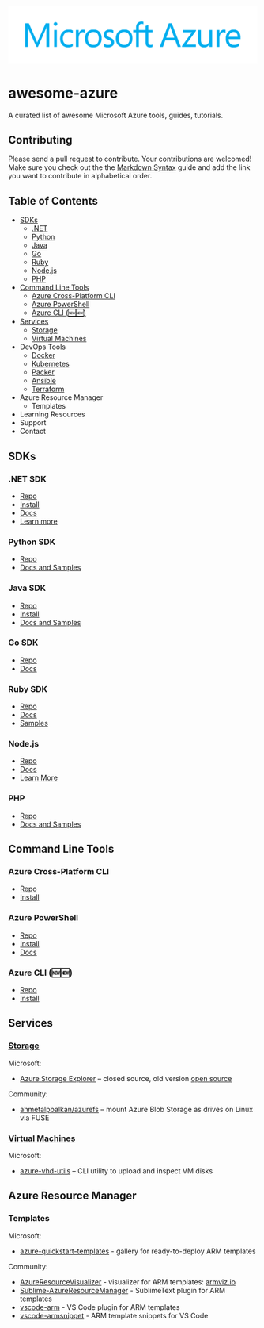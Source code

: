 ![](img/azure-logo.png)

# awesome-azure

A curated list of awesome Microsoft Azure tools, guides, tutorials.

## Contributing

Please send a pull request to contribute. Your contributions are welcomed! Make sure you check out the the [Markdown Syntax](https://guides.github.com/features/mastering-markdown/)
guide and add the link you want to contribute in alphabetical order. 

## Table of Contents

- [SDKs](#sdks)
  - [.NET](#net-sdk)
  - [Python](#python-sdk)
  - [Java](#java-sdk)
  - [Go](#go-sdk)
  - [Ruby](#ruby-sdk)
  - [Node.js](#nodejs-sdk)
  - [PHP](#php-sdk)
- [Command Line Tools](#command-line-tools)
  - [Azure Cross-Platform CLI](#azure-cross-platform-cli)
  - [Azure PowerShell](#azure-powershell)
  - [Azure CLI (:new::new:)](#azure-cli)
- [Services](#services)
  - [Storage](#storage)
  - [Virtual Machines](#virtual-machines)
- DevOps Tools
  - [Docker](#docker)
  - [Kubernetes](#kubernetes)
  - [Packer](#packer)
  - [Ansible](#ansible)
  - [Terraform](#terraform)
- Azure Resource Manager
  - Templates
- Learning Resources
- Support
- Contact

## SDKs

### .NET SDK

- [Repo](https://github.com/Azure/azure-sdk-for-net)
- [Install](https://azure.microsoft.com/en-us/documentation/api/)
- [Docs](https://azure.microsoft.com/en-us/documentation/articles/dotnet-sdk/)
- [Learn more](https://azure.microsoft.com/en-us/develop/net/)

### Python SDK

- [Repo](https://github.com/Azure/azure-sdk-for-python)
- [Docs and Samples](https://azure.microsoft.com/en-us/develop/python/)

### Java SDK

- [Repo](https://github.com/Azure/azure-sdk-for-java)
- [Install](https://azure.microsoft.com/en-us/documentation/articles/java-download-azure-sdk/)
- [Docs and Samples](https://azure.microsoft.com/en-us/develop/java/)

### Go SDK

- [Repo](https://github.com/Azure/azure-sdk-for-go)
- [Docs](https://github.com/Azure/azure-sdk-for-go/blob/master/README.md)

### Ruby SDK

- [Repo](https://github.com/Azure/azure-sdk-for-ruby)
- [Docs](https://azure.microsoft.com/en-us/develop/ruby/)
- [Samples](https://azure.microsoft.com/en-us/documentation/articles/?platform=ruby)

### Node.js

- [Repo](https://github.com/Azure/azure-sdk-for-node)
- [Docs](https://azure.github.io/azure-sdk-for-node/)
- [Learn More](https://azure.microsoft.com/en-us/develop/nodejs/)

### PHP

- [Repo](https://github.com/Azure/azure-sdk-for-php)
- [Docs and Samples](https://azure.microsoft.com/en-us/develop/php/)

## Command Line Tools

### Azure Cross-Platform CLI

- [Repo](https://github.com/Azure/azure-xplat-cli)
- [Install](https://azure.microsoft.com/en-us/documentation/articles/xplat-cli-install/)

### Azure PowerShell

- [Repo](https://github.com/azure/azure-powershell)
- [Install](https://azure.microsoft.com/en-us/documentation/articles/powershell-install-configure/)
- [Docs](https://msdn.microsoft.com/library/windowsazure/jj554330.aspx)

### Azure CLI (:new::new:)

- [Repo](https://github.com/Azure/azure-cli)
- [Install](https://github.com/Azure/azure-cli/blob/master/doc/preview_install_guide.md)

## Services

### [Storage](http://www.windowsazure.com/en-us/services/storage/)

Microsoft:

- [Azure Storage Explorer](http://storageexplorer.com/) – closed source, old version [open source](https://github.com/azure-storage/deco/releases)

Community:

- [ahmetalpbalkan/azurefs](https://github.com/ahmetalpbalkan/azurefs) – mount Azure Blob Storage as drives on Linux via FUSE

### [Virtual Machines](https://azure.microsoft.com/en-us/services/virtual-machines/)

Microsoft:

- [azure-vhd-utils](https://github.com/microsoft/azure-vhd-utils) – CLI utility to upload and inspect VM disks

## Azure Resource Manager

### Templates

Microsoft:

- [azure-quickstart-templates](https://github.com/Azure/azure-quickstart-templates) - gallery for ready-to-deploy ARM templates

Community:

- [AzureResourceVisualizer](https://github.com/ytechie/AzureResourceVisualizer) - visualizer for ARM templates: [armviz.io](http://armviz.io/)
- [Sublime-AzureResourceManager](https://github.com/GillesZunino/Sublime-AzureResourceManager/) - SublimeText plugin for ARM templates
- [vscode-arm](https://marketplace.visualstudio.com/items?itemName=msazurermtools.azurerm-vscode-tools) - VS Code plugin for ARM templates
- [vscode-armsnippet](https://marketplace.visualstudio.com/items?itemName=artofshell.armsnippet) - ARM template snippets for VS Code
